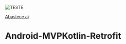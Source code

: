 ![TESTE](https://circleci.com/gh/circleci/mongofinil/tree/master.svg?style=shield&circle-token=b14acf911433d315298235b0c2fbf7b2670a92a8)

[Abastece ai](abasteceai://parceiro.com/authorize)
# Android-MVPKotlin-Retrofit
